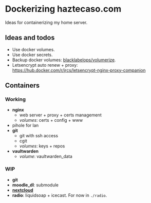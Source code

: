 # Dockerizing haztecaso.com

Ideas for containerizing my home server.

## Ideas and todos

- Use docker volumes.
- Use docker secrets.
- Backup docker volumes: [blacklabelops/volumerize](https://hub.docker.com/r/blacklabelops/volumerize/).
- Letsencrypt auto renew + proxy: https://hub.docker.com/r/jrcs/letsencrypt-nginx-proxy-companion

## Containers

### Working 

- **nginx**
  - web server + proxy + certs management
  - *volumes*: certs + config + www
- pihole for lan
- **git**
  - git with ssh access
  - cgit
  - *volumes*: keys + repos
- **vaultwarden**
  - *volume*: vaultwarden_data

### WIP

- **git**
- **moodle_dl**: submodule
- [**nextcloud**](https://github.com/nextcloud/docker/tree/master/.examples/docker-compose/with-nginx-proxy/mariadb/fpm)
- **radio**: liquidsoap + icecast. For now in `./radio`.

